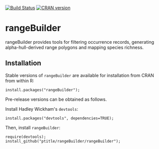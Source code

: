 [![Build Status](https://travis-ci.org/ptitle/rangeBuilder.svg?branch=master)](https://travis-ci.org/ptitle/rangeBuilder)
[![CRAN version](http://www.r-pkg.org/badges/version/rangeBuilder)](http://cran.rstudio.com/web/packages/rangeBuilder/index.html)

rangeBuilder
=========

rangeBuilder provides tools for filtering occurrence records, generating alpha-hull-derived range polygons and mapping species richness. 

Installation
---------------
Stable versions of ```rangeBuilder``` are available for installation from CRAN from within R:

	install.packages("rangeBuilder");

Pre-release versions can be obtained as follows.

Install Hadley Wickham's ```devtools```:

	install.packages("devtools", dependencies=TRUE);

Then, install ```rangeBuilder```:

	require(devtools);
	install_github("ptitle/rangeBuilder/rangeBuilder");

